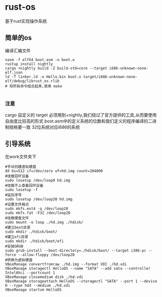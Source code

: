 # rust-os
基于rust实现操作系统

## 简单的os
编译汇编文件
```shell
nasm -f elf64 boot.asm -o boot.o
rustup install nightly
cargo +nightly build -Z build-std=core --target i686-unknown-none-elf.json
ld -T linker.ld -o Hello.bin boot.o target/i686-unknown-none-elf/debug/librust_os.rlib
# 将所有命令组合起来,使用 make


```
### 注意
cargo 自定义的 target 必须用到+nightly,我们绕过了官方提供的工具,从而要使用自由度比较高的形式
boot.asm中的定义系统的位数和我们定义的程序编译的二进制规格要一致
32位系统对应i686的系统
## 引导系统
在work文件夹下
```shell
#手动创建虚拟硬盘
dd bs=512 if=/dev/zero of=hd.img count=204800
#挂载回环设备
sudo losetup /dev/loop0 hd.img
#挂载不上查看回环设备
sudo losetup -f
#延后序号
sudo losetup /dev/loop20 hd.img
#设置文件格式
sudo mkfs.ext4 -q /dev/loop20
sudo mkfs.fat -F32 /dev/loop20
#挂载硬盘文件
sudo mount -o loop ./hd.img ./hdisk/
#建立boot目录
sudo mkdir ./hdisk/boot/
#建立efi目录
sudo mkdir ./hdisk/boot/efi
#安装GRUB
sudo grub-install --boot-directory=./hdisk/boot/ --target i386-pc --force --allow-floppy /dev/loop20
#转换为虚拟硬盘
VBoxManage convertfromraw ./hd.img --format VDI ./hd.vdi
VBoxManage storagectl HelloOS --name "SATA" --add sata --controller IntelAhci --portcount 1
VBoxManage closemedium disk ./hd.vdi
VBoxManage storageattach HelloOS --storagectl "SATA" --port 1 --device 0 --type hdd --medium ./hd.vdi
VBoxManage startvm HelloOS
```